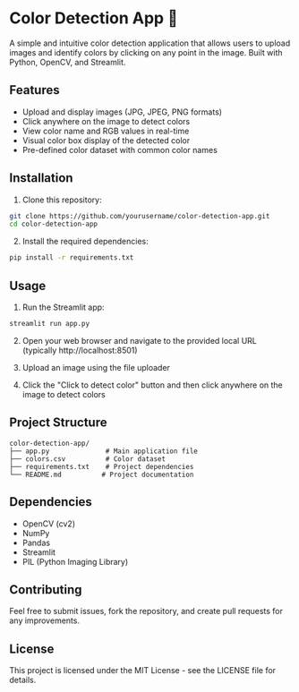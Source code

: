 # Color Detection App 🎨

A simple and intuitive color detection application that allows users to upload images and identify colors by clicking on any point in the image. Built with Python, OpenCV, and Streamlit.

## Features

- Upload and display images (JPG, JPEG, PNG formats)
- Click anywhere on the image to detect colors
- View color name and RGB values in real-time
- Visual color box display of the detected color
- Pre-defined color dataset with common color names

## Installation

1. Clone this repository:
```bash
git clone https://github.com/yourusername/color-detection-app.git
cd color-detection-app
```

2. Install the required dependencies:
```bash
pip install -r requirements.txt
```

## Usage

1. Run the Streamlit app:
```bash
streamlit run app.py
```

2. Open your web browser and navigate to the provided local URL (typically http://localhost:8501)

3. Upload an image using the file uploader

4. Click the "Click to detect color" button and then click anywhere on the image to detect colors

## Project Structure

```
color-detection-app/
├── app.py              # Main application file
├── colors.csv          # Color dataset
├── requirements.txt    # Project dependencies
└── README.md          # Project documentation
```

## Dependencies

- OpenCV (cv2)
- NumPy
- Pandas
- Streamlit
- PIL (Python Imaging Library)

## Contributing

Feel free to submit issues, fork the repository, and create pull requests for any improvements.

## License

This project is licensed under the MIT License - see the LICENSE file for details. 